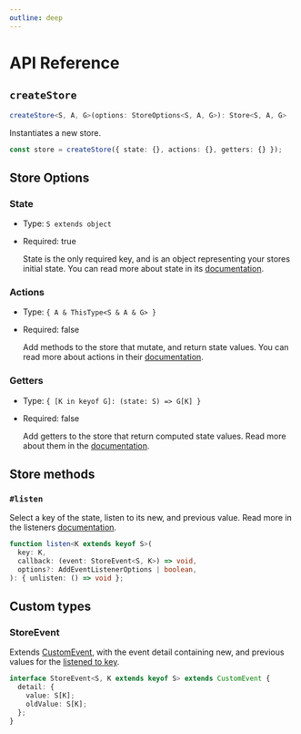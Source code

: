 ```yaml
---
outline: deep
---
```

# API Reference

## `createStore`

```ts
createStore<S, A, G>(options: StoreOptions<S, A, G>): Store<S, A, G>
```

Instantiates a new store.

```ts
const store = createStore({ state: {}, actions: {}, getters: {} });
```

## Store Options

### State

- Type: `S extends object`
- Required: true

  State is the only required key, and is an object representing your stores initial state. You can read more about state in its [documentation](/state).

### Actions

- Type: `{ A & ThisType<S & A & G> }`
- Required: false

  Add methods to the store that mutate, and return state values. You can read more about actions in their [documentation](/actions).

### Getters

- Type: `{ [K in keyof G]: (state: S) => G[K] }`
- Required: false

  Add getters to the store that return computed state values. Read more about them in the [documentation](/getters).

## Store methods

### `#listen`

  Select a key of the state, listen to its new, and previous value. Read more in the listeners [documentation](/listeners).

  ```typescript
  function listen<K extends keyof S>(
    key: K,
    callback: (event: StoreEvent<S, K>) => void,
    options?: AddEventListenerOptions | boolean,
  ): { unlisten: () => void };
  ```

## Custom types

### StoreEvent

  Extends [CustomEvent](https://developer.mozilla.org/en-US/docs/Web/API/CustomEvent/CustomEvent), with the event detail containing new, and previous values for the [listened to key](./listeners.md).

  ```typescript
  interface StoreEvent<S, K extends keyof S> extends CustomEvent {
    detail: {
      value: S[K];
      oldValue: S[K];
    };
  }
  ```
